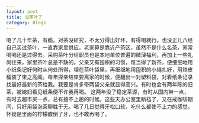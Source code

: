 ```yaml
---
layout: post
title: 没茶叶了
category: Blogs
---
```

喝了几十年茶，有瘾。对茶没研究，不太分得出好坏，有得喝就行。也没正儿八经自己买过茶叶，一直靠家里供应。老家算是靠近产茶区，虽然不是什么名茶，家常喝喝还是过得去。采购茶叶分给职员也是本地单位普遍的微薄福利，再加上一些礼尚往来，家里茶叶总是不缺的。父亲又有囤积的习惯，每当得了新茶，便细细地用小纸条记好何时从何处所得，埋在茶叶袋里，再细细地用囤积的小绳扎好，用铁皮桶装了束之高阁。每年探亲结束要离家的时候，便翻出一对塑料袋，对着纸条记录找最好最新的茶给我。我要是肯多带两袋父亲就显得高兴。有时也会有两年陈的旧茶，被媳妇看见纸条便不许我再喝。
这两年没了稳定茶源，有时从国内带一点，有时去超市买一点，总有接不上趟的时候。这些天办公室里断档了，又在戒咖啡期间，只好用袋泡茶聊胜于无。喝了几日觉得牙松口软，吃什么都使不上力的感觉，怀疑是里面的柠檬酸倒了牙，也不敢再喝了。